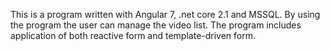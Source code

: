 This is a program written with Angular 7, .net core 2.1 and MSSQL. By using the program the user can manage the video list. The program includes application of both reactive form and template-driven form. 
